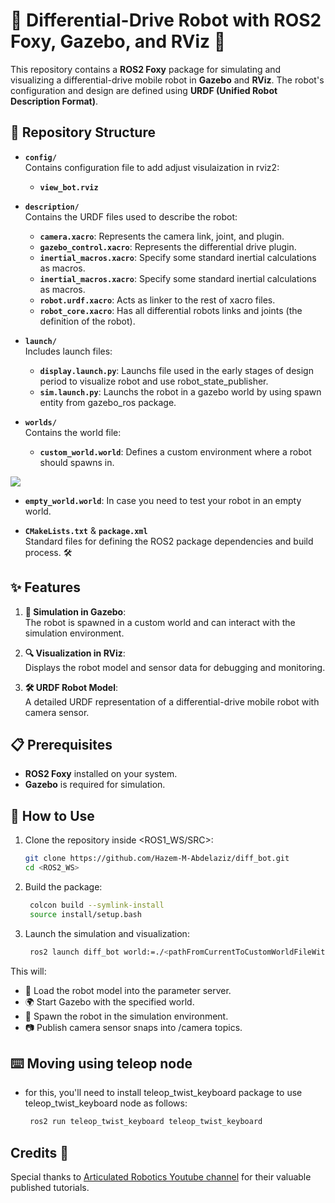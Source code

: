 # 🚗 Differential-Drive Robot with ROS2 Foxy, Gazebo, and RViz 🚗

This repository contains a **ROS2 Foxy** package for simulating and visualizing a differential-drive mobile robot in **Gazebo** and **RViz**. The robot's configuration and design are defined using **URDF (Unified Robot Description Format)**.


## 📂 Repository Structure

- **`config/`**  
  Contains configuration file to add adjust visulaization in rviz2:  
  - **`view_bot.rviz`**

- **`description/`**  
  Contains the URDF files used to describe the robot:
  - **`camera.xacro`**: Represents the camera link, joint, and plugin.
  - **`gazebo_control.xacro`**: Represents the differential drive plugin.
  - **`inertial_macros.xacro`**: Specify some standard inertial calculations as macros.
  - **`inertial_macros.xacro`**: Specify some standard inertial calculations as macros.
  - **`robot.urdf.xacro`**: Acts as linker to the rest of xacro files.
  - **`robot_core.xacro`**: Has all differential robots links and joints (the definition of the robot).

- **`launch/`**  
  Includes launch files:
  - **`display.launch.py`**: Launchs file used in the early stages of design period to visualize robot and use robot_state_publisher.  
  - **`sim.launch.py`**: Launchs the robot in a gazebo world by using spawn entity from gazebo_ros package.

- **`worlds/`**  
  Contains the world file:
  - **`custom_world.world`**: Defines a custom environment where a robot should spawns in.
<img src="https://github.com/user-attachments/assets/9b831404-0650-4ba3-88fb-475ef95437e7">

  - **`empty_world.world`**: In case you need to test your robot in an empty world. 

- **`CMakeLists.txt`** & **`package.xml`**  
  Standard files for defining the ROS2 package dependencies and build process. 🛠️

## ✨ Features

1. **🌌 Simulation in Gazebo**:  
   The robot is spawned in a custom world and can interact with the simulation environment.
   
2. **🔍 Visualization in RViz**:  
   Displays the robot model and sensor data for debugging and monitoring.

3. **🛠️ URDF Robot Model**:  
   A detailed URDF representation of a differential-drive mobile robot with camera sensor.

## 📋 Prerequisites

- **ROS2 Foxy** installed on your system.  
- **Gazebo** is required for simulation.  

## 🚀 How to Use

1. Clone the repository inside <ROS1_WS/SRC>:  
   ```bash
   git clone https://github.com/Hazem-M-Abdelaziz/diff_bot.git
   cd <ROS2_WS>
2. Build the package:
   ```bash
    colcon build --symlink-install
    source install/setup.bash
3. Launch the simulation and visualization:
   ```bash
    ros2 launch diff_bot world:=./<pathFromCurrentToCustomWorldFileWithExtension>

This will:
- 📜 Load the robot model into the parameter server.
- 🌍 Start Gazebo with the specified world.
- 🤖 Spawn the robot in the simulation environment.
- 📷 Publish camera sensor snaps into /camera topics.

## ⌨️ Moving using teleop node
- for this, you'll need to install teleop_twist_keyboard package to use teleop_twist_keyboard node as follows:
   ```bash
    ros2 run teleop_twist_keyboard teleop_twist_keyboard

## Credits 🙌
Special thanks to [Articulated Robotics Youtube channel](https://www.youtube.com/@ArticulatedRobotics) for their valuable published tutorials.
